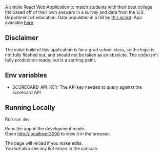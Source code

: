 A simple React Web Application to match students with their best college fits based off of their own answers in a survey and 
data from the U.S. Department of education. Data populated in a DB by [this script](https://github.com/dakotamaker/college-data-collector). App available [here](https://collegematchmaker.co/).

## Disclaimer
The initial build of this application is for a grad school class, so the logic is not fully fleshed out, and should
not be taken as an absolute. The code isn't fully production-ready, but is a starting point.

## Env variables
- SCORECARD_API_KEY: The API key needed to query against the scorecard API

## Running Locally

Run `npm dev`

Runs the app in the development mode.<br />
Open [http://localhost:3000](http://localhost:3000) to view it in the browser.

The page will reload if you make edits.<br />
You will also see any lint errors in the console.


